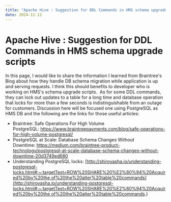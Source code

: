 ```yaml
---
title: "Apache Hive : Suggestion for DDL Commands in HMS schema upgrade scripts"
date: 2024-12-12
---
```










# Apache Hive : Suggestion for DDL Commands in HMS schema upgrade scripts






In this page, I would like to share the information I learned from Braintree's Blog about how they handle DB schema migration while application is up and serving requests. I think this should benefits to developer who is working on HMS's schema upgrade scripts.  As for some DDL commands, they can lock out updates to a table for a long time and database operation that locks for more than a few seconds is indistinguishable from an outage for customers. Discussion here will be focused one using PostgreSQL as HMS DB and the following are the links for those useful articles:

* Braintree: Safe Operations For High Volume PostgreSQL: <https://www.braintreepayments.com/blog/safe-operations-for-high-volume-postgresql/>
* PostgreSQL at Scale: Database Schema Changes Without Downtime: <https://medium.com/braintree-product-technology/postgresql-at-scale-database-schema-changes-without-downtime-20d3749ed680>
* Understanding PostgreSQL locks: [http://shiroyasha.io/understanding-postgresql-locks.html#:~:targetText=ROW%20SHARE%20%E2%80%94%20Acquired%20by%20the,of%20the%20alter%20table%20commands](http://shiroyasha.io/understanding-postgresql-locks.html#:~:targetText=ROW%20SHARE%20%E2%80%94%20Acquired%20by%20the,of%20the%20alter%20table%20commands.)

  


  




 

 

